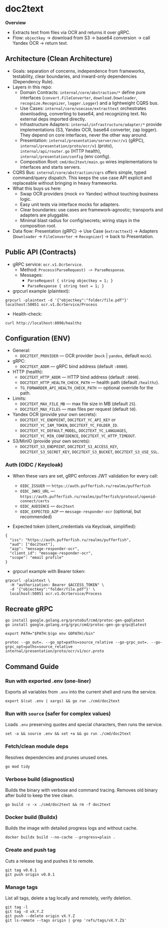# doc2text

**Overview**

- Extracts text from files via OCR and returns it over gRPC.
- Flow: `objectkey` → download from S3 → base64 conversion → call Yandex OCR → return text.

## Architecture (Clean Architecture)

- Goals: separation of concerns, independence from frameworks, testability, clear boundaries, and inward-only dependencies (Dependency Rule).
- Layers in this repo:
  - Domain Contracts: `internal/core/abstraction/*` define pure interfaces (`convert.FileConverter`, `download.Downloader`, `recognize.Recognizer`, `logger.Logger`) and a lightweight CQRS bus.
  - Use Cases: `internal/core/usecase/extracttext` orchestrates downloading, converting to base64, and recognizing text. No external deps imported directly.
  - Infrastructure Adapters: `internal/infrastructure/adapter/*` provide implementations (S3, Yandex OCR, base64 converter, zap logger). They depend on core interfaces, never the other way around.
  - Presentation: `internal/presentation/server/ocr/v1` (gRPC), `internal/presentation/proto/ocr/v1` (proto), `internal/api/router.go` (HTTP health), `internal/presentation/config` (env config).
  - Composition Root: `cmd/doc2text/main.go` wires implementations to interfaces and starts servers.
- CQRS Bus: `internal/core/abstraction/cqrs` offers simple, typed command/query dispatch. This keeps the use case API explicit and replaceable without bringing in heavy frameworks.
- What this buys us here:
  - Swap OCR providers (mock ↔ Yandex) without touching business logic.
  - Easy unit tests via interface mocks for adapters.
  - Clear boundaries: use cases are framework-agnostic; transports and adapters are pluggable.
  - Minimal blast radius for config/secrets; wiring stays in the composition root.
- Data flow: Presentation (gRPC) → Use Case (`extracttext`) → Adapters (`Downloader` → `FileConverter` → `Recognizer`) → back to Presentation.

## Public API (Contracts)

- gRPC service: `ocr.v1.OcrService`.
  - Method: `Process(ParseRequest) -> ParseResponse`.
  - Messages:
    - `ParseRequest { string objectkey = 1; }`
    - `ParseResponse { string text = 1; }`
- grpcurl example (plaintext):

```
grpcurl -plaintext -d '{"objectkey":"folder/file.pdf"}' localhost:50051 ocr.v1.OcrService/Process
```

- Health-check:

```
curl http://localhost:8090/healthz
```

## Configuration (ENV)

- General:
  - `DOC2TEXT_PROVIDER` — OCR provider (`mock` | `yandex`, default `mock`).
- gRPC:
  - `DOC2TEXT_ADDR` — gRPC bind address (default `:8080`).
- HTTP (health):
  - `DOC2TEXT_HTTP_ADDR` — HTTP bind address (default `:8090`).
  - `DOC2TEXT_HTTP_HEALTH_CHECK_PATH` — health path (default `/healthz`).
  - `TG_FORWARDER_API_HEALTH_CHECK_PATH` — optional override for the path.
- Limits:
  - `DOC2TEXT_MAX_FILE_MB` — max file size in MB (default `25`).
  - `DOC2TEXT_MAX_FILES` — max files per request (default `50`).
- Yandex OCR (provide your own secrets):
  - `DOC2TEXT_YC_ENDPOINT`, `DOC2TEXT_YC_API_KEY` or `DOC2TEXT_YC_IAM_TOKEN`, `DOC2TEXT_YC_FOLDER_ID`.
  - `DOC2TEXT_YC_DEFAULT_MODEL`, `DOC2TEXT_YC_LANGUAGES`, `DOC2TEXT_YC_MIN_CONFIDENCE`, `DOC2TEXT_YC_HTTP_TIMEOUT`.
- S3/MinIO (provide your own secrets):
  - `DOC2TEXT_S3_ENDPOINT`, `DOC2TEXT_S3_ACCESS_KEY`, `DOC2TEXT_S3_SECRET_KEY`, `DOC2TEXT_S3_BUCKET`, `DOC2TEXT_S3_USE_SSL`.

### Auth (OIDC / Keycloak)

- When these vars are set, gRPC enforces JWT validation for every call:
  - `OIDC_ISSUER` — `https://auth.pufferfish.ru/realms/pufferfish`
  - `OIDC_JWKS_URL` — `https://auth.pufferfish.ru/realms/pufferfish/protocol/openid-connect/certs`
  - `OIDC_AUDIENCE` — `doc2text`
  - `OIDC_EXPECTED_AZP` — `message-responder-ocr` (optional, but recommended)

- Expected token (client_credentials via Keycloak, simplified):

```
{
  "iss": "https://auth.pufferfish.ru/realms/pufferfish",
  "aud": ["doc2text"],
  "azp": "message-responder-ocr",
  "client_id": "message-responder-ocr",
  "scope": "email profile"
}
```

- grpcurl example with Bearer token:

```
grpcurl -plaintext \
  -H "authorization: Bearer $ACCESS_TOKEN" \
  -d '{"objectkey":"folder/file.pdf"}' \
  localhost:50051 ocr.v1.OcrService/Process
```

## Recreate gRPC

```
go install google.golang.org/protobuf/cmd/protoc-gen-go@latest
go install google.golang.org/grpc/cmd/protoc-gen-go-grpc@latest

export PATH="$PATH:$(go env GOPATH)/bin"

protoc --go_out=. --go_opt=paths=source_relative --go-grpc_out=. --go-grpc_opt=paths=source_relative internal/presentation/proto/ocr/v1/ocr.proto
```

## Command Guide

### Run with exported .env (one‑liner)

Exports all variables from `.env` into the current shell and runs the service.

```
export $(cat .env | xargs) && go run ./cmd/doc2text
```

### Run with `source` (safer for complex values)

Loads `.env` preserving quotes and special characters, then runs the service.

```
set -a && source .env && set +a && go run ./cmd/doc2text
```

### Fetch/clean module deps

Resolves dependencies and prunes unused ones.

```
go mod tidy
```

### Verbose build (diagnostics)

Builds the binary with verbose and command tracing. Removes old binary after build to keep the tree clean.

```
go build -v -x ./cmd/doc2text && rm -f doc2text
```

### Docker build (Buildx)

Builds the image with detailed progress logs and without cache.

```
docker buildx build --no-cache --progress=plain .
```

### Create and push tag

Cuts a release tag and pushes it to remote.

```
git tag v0.0.1
git push origin v0.0.1
```

### Manage tags

List all tags, delete a tag locally and remotely, verify deletion.

```
git tag -l
git tag -d vX.Y.Z
git push --delete origin vX.Y.Z
git ls-remote --tags origin | grep 'refs/tags/vX.Y.Z$'
```
